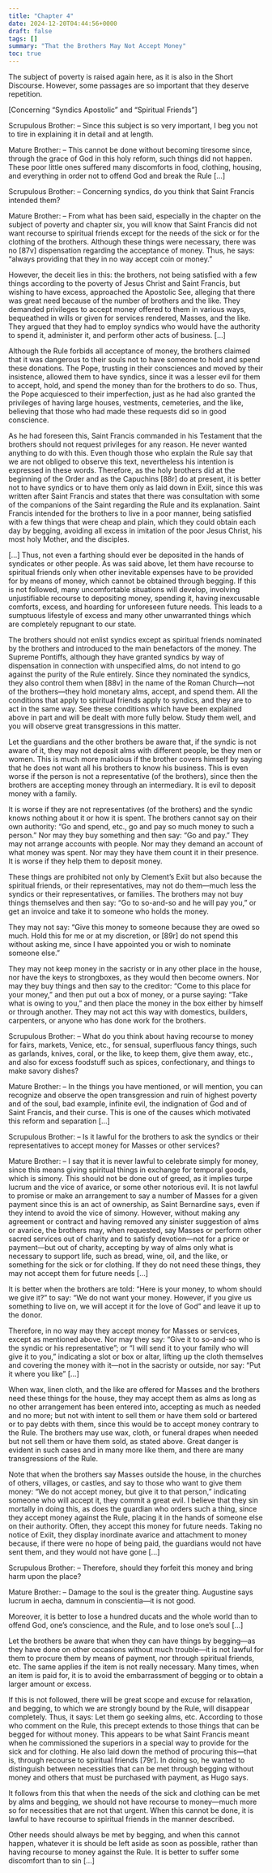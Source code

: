 ```yaml
---
title: "Chapter 4"
date: 2024-12-20T04:44:56+0000
draft: false
tags: []
summary: "That the Brothers May Not Accept Money"
toc: true
---
```


The subject of poverty is raised again here, as it is also in the Short Discourse. However, some passages are so important that they deserve repetition.

[Concerning “Syndics Apostolic” and “Spiritual Friends”]

Scrupulous Brother: – Since this subject is so very important, I beg you not to tire in explaining it in detail and at length.

Mature Brother: – This cannot be done without becoming tiresome since, through the grace of God in this holy reform, such things did not happen. These poor little ones suffered many discomforts in food, clothing, housing, and everything in order not to offend God and break the Rule […]

Scrupulous Brother: – Concerning syndics, do you think that Saint Francis intended them?

Mature Brother: – From what has been said, especially in the chapter on the subject of poverty and chapter six, you will know that Saint Francis did not want recourse to spiritual friends except for the needs of the sick or for the clothing of the brothers. Although these things were necessary, there was no [87v] dispensation regarding the acceptance of money. Thus, he says: “always providing that they in no way accept coin or money.”

However, the deceit lies in this: the brothers, not being satisfied with a few things according to the poverty of Jesus Christ and Saint Francis, but wishing to have excess, approached the Apostolic See, alleging that there was great need because of the number of brothers and the like. They demanded privileges to accept money offered to them in various ways, bequeathed in wills or given for services rendered, Masses, and the like. They argued that they had to employ syndics who would have the authority to spend it, administer it, and perform other acts of business. […]

Although the Rule forbids all acceptance of money, the brothers claimed that it was dangerous to their souls not to have someone to hold and spend these donations. The Pope, trusting in their consciences and moved by their insistence, allowed them to have syndics, since it was a lesser evil for them to accept, hold, and spend the money than for the brothers to do so. Thus, the Pope acquiesced to their imperfection, just as he had also granted the privileges of having large houses, vestments, cemeteries, and the like, believing that those who had made these requests did so in good conscience.

As he had foreseen this, Saint Francis commanded in his Testament that the brothers should not request privileges for any reason. He never wanted anything to do with this. Even though those who explain the Rule say that we are not obliged to observe this text, nevertheless his intention is expressed in these words. Therefore, as the holy brothers did at the beginning of the Order and as the Capuchins [88r] do at present, it is better not to have syndics or to have them only as laid down in Exiit, since this was written after Saint Francis and states that there was consultation with some of the companions of the Saint regarding the Rule and its explanation. Saint Francis intended for the brothers to live in a poor manner, being satisfied with a few things that were cheap and plain, which they could obtain each day by begging, avoiding all excess in imitation of the poor Jesus Christ, his most holy Mother, and the disciples.

[…] Thus, not even a farthing should ever be deposited in the hands of syndicates or other people. As was said above, let them have recourse to spiritual friends only when other inevitable expenses have to be provided for by means of money, which cannot be obtained through begging. If this is not followed, many uncomfortable situations will develop, involving unjustifiable recourse to depositing money, spending it, having inexcusable comforts, excess, and hoarding for unforeseen future needs. This leads to a sumptuous lifestyle of excess and many other unwarranted things which are completely repugnant to our state.

The brothers should not enlist syndics except as spiritual friends nominated by the brothers and introduced to the main benefactors of the money. The Supreme Pontiffs, although they have granted syndics by way of dispensation in connection with unspecified alms, do not intend to go against the purity of the Rule entirely. Since they nominated the syndics, they also control them when [88v] in the name of the Roman Church—not of the brothers—they hold monetary alms, accept, and spend them. All the conditions that apply to spiritual friends apply to syndics, and they are to act in the same way. See these conditions which have been explained above in part and will be dealt with more fully below. Study them well, and you will observe great transgressions in this matter.

Let the guardians and the other brothers be aware that, if the syndic is not aware of it, they may not deposit alms with different people, be they men or women. This is much more malicious if the brother covers himself by saying that he does not want all his brothers to know his business. This is even worse if the person is not a representative (of the brothers), since then the brothers are accepting money through an intermediary. It is evil to deposit money with a family.

It is worse if they are not representatives (of the brothers) and the syndic knows nothing about it or how it is spent. The brothers cannot say on their own authority: “Go and spend, etc., go and pay so much money to such a person.” Nor may they buy something and then say: “Go and pay.” They may not arrange accounts with people. Nor may they demand an account of what money was spent. Nor may they have them count it in their presence. It is worse if they help them to deposit money.

These things are prohibited not only by Clement’s Exiit but also because the spiritual friends, or their representatives, may not do them—much less the syndics or their representatives, or families. The brothers may not buy things themselves and then say: “Go to so-and-so and he will pay you,” or get an invoice and take it to someone who holds the money.

They may not say: “Give this money to someone because they are owed so much. Hold this for me or at my discretion, or [89r] do not spend this without asking me, since I have appointed you or wish to nominate someone else.”

They may not keep money in the sacristy or in any other place in the house, nor have the keys to strongboxes, as they would then become owners. Nor may they buy things and then say to the creditor: “Come to this place for your money,” and then put out a box of money, or a purse saying: “Take what is owing to you,” and then place the money in the box either by himself or through another. They may not act this way with domestics, builders, carpenters, or anyone who has done work for the brothers.

Scrupulous Brother: – What do you think about having recourse to money for fairs, markets, Venice, etc., for sensual, superfluous fancy things, such as garlands, knives, coral, or the like, to keep them, give them away, etc., and also for excess foodstuff such as spices, confectionary, and things to make savory dishes?

Mature Brother: – In the things you have mentioned, or will mention, you can recognize and observe the open transgression and ruin of highest poverty and of the soul, bad example, infinite evil, the indignation of God and of Saint Francis, and their curse. This is one of the causes which motivated this reform and separation […]

Scrupulous Brother: – Is it lawful for the brothers to ask the syndics or their representatives to accept money for Masses or other services?

Mature Brother: – I say that it is never lawful to celebrate simply for money, since this means giving spiritual things in exchange for temporal goods, which is simony. This should not be done out of greed, as it implies turpe lucrum and the vice of avarice, or some other notorious evil. It is not lawful to promise or make an arrangement to say a number of Masses for a given payment since this is an act of ownership, as Saint Bernardine says, even if they intend to avoid the vice of simony. However, without making any agreement or contract and having removed any sinister suggestion of alms or avarice, the brothers may, when requested, say Masses or perform other sacred services out of charity and to satisfy devotion—not for a price or payment—but out of charity, accepting by way of alms only what is necessary to support life, such as bread, wine, oil, and the like, or something for the sick or for clothing. If they do not need these things, they may not accept them for future needs […]

It is better when the brothers are told: “Here is your money, to whom should we give it?” to say: “We do not want your money. However, if you give us something to live on, we will accept it for the love of God” and leave it up to the donor.

Therefore, in no way may they accept money for Masses or services, except as mentioned above. Nor may they say: “Give it to so-and-so who is the syndic or his representative”; or “I will send it to your family who will give it to you,” indicating a slot or box or altar, lifting up the cloth themselves and covering the money with it—not in the sacristy or outside, nor say: “Put it where you like” […]

When wax, linen cloth, and the like are offered for Masses and the brothers need these things for the house, they may accept them as alms as long as no other arrangement has been entered into, accepting as much as needed and no more; but not with intent to sell them or have them sold or bartered or to pay debts with them, since this would be to accept money contrary to the Rule. The brothers may use wax, cloth, or funeral drapes when needed but not sell them or have them sold, as stated above. Great danger is evident in such cases and in many more like them, and there are many transgressions of the Rule.

Note that when the brothers say Masses outside the house, in the churches of others, villages, or castles, and say to those who want to give them money: “We do not accept money, but give it to that person,” indicating someone who will accept it, they commit a great evil. I believe that they sin mortally in doing this, as does the guardian who orders such a thing, since they accept money against the Rule, placing it in the hands of someone else on their authority. Often, they accept this money for future needs. Taking no notice of Exiit, they display inordinate avarice and attachment to money because, if there were no hope of being paid, the guardians would not have sent them, and they would not have gone […]

Scrupulous Brother: – Therefore, should they forfeit this money and bring harm upon the place?

Mature Brother: – Damage to the soul is the greater thing. Augustine says lucrum in aecha, damnum in conscientia—it is not good.

Moreover, it is better to lose a hundred ducats and the whole world than to offend God, one’s conscience, and the Rule, and to lose one’s soul […]

Let the brothers be aware that when they can have things by begging—as they have done on other occasions without much trouble—it is not lawful for them to procure them by means of payment, nor through spiritual friends, etc. The same applies if the item is not really necessary. Many times, when an item is paid for, it is to avoid the embarrassment of begging or to obtain a larger amount or excess.

If this is not followed, there will be great scope and excuse for relaxation, and begging, to which we are strongly bound by the Rule, will disappear completely. Thus, it says: Let them go seeking alms, etc. According to those who comment on the Rule, this precept extends to those things that can be begged for without money. This appears to be what Saint Francis meant when he commissioned the superiors in a special way to provide for the sick and for clothing. He also laid down the method of procuring this—that is, through recourse to spiritual friends [79r]. In doing so, he wanted to distinguish between necessities that can be met through begging without money and others that must be purchased with payment, as Hugo says.

It follows from this that when the needs of the sick and clothing can be met by alms and begging, we should not have recourse to money—much more so for necessities that are not that urgent. When this cannot be done, it is lawful to have recourse to spiritual friends in the manner described.

Other needs should always be met by begging, and when this cannot happen, whatever it is should be left aside as soon as possible, rather than having recourse to money against the Rule. It is better to suffer some discomfort than to sin […]


